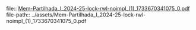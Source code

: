 file:: [Mem-Partilhada_I_2024-25-lock-rwl-noimpl_(1)_1733670341075_0.pdf](../assets/Mem-Partilhada_I_2024-25-lock-rwl-noimpl_(1)_1733670341075_0.pdf)
file-path:: ../assets/Mem-Partilhada_I_2024-25-lock-rwl-noimpl_(1)_1733670341075_0.pdf
